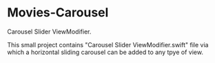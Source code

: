 # Movies-Carousel
Carousel Slider ViewModifier.

This small project contains "Carousel Slider ViewModifier.swift" file via which a horizontal sliding carousel can be added to any tpye of view. 

